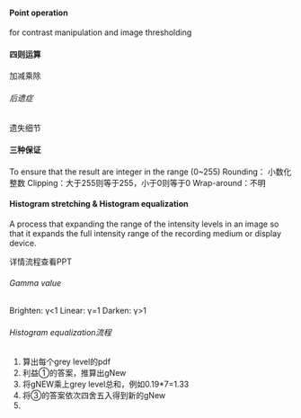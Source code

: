#### Point operation
for contrast manipulation and image thresholding

#### 四则运算
加减乘除

###### 后遗症
遗失细节

#### 三种保证
To ensure that the result are integer in the range (0~255)
Rounding： 小数化整数
Clipping：大于255则等于255，小于0则等于0
Wrap-around：不明


#### Histogram stretching & Histogram equalization
A process that expanding the range of the intensity levels in an image so that it expands the full intensity range of the recording medium or display device.

详情流程查看PPT

###### Gamma value
Brighten: γ<1
Linear: γ=1
Darken: γ>1


###### Histogram equalization流程
1. 算出每个grey level的pdf
2. 利益①的答案，推算出gNew
3. 将gNEW乘上grey level总和，例如0.19\*7=1.33
4. 将③的答案依次四舍五入得到新的gNew
5. 